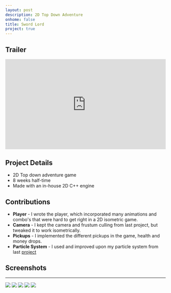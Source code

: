 ```yaml
---
layout: post
description: 2D Top Down Adventure
onhome: false
title: Sword Lord
project: true
---
```

## Trailer
<style>.embed-container { position: relative; padding-bottom: 56.25%; height: 0; overflow: hidden; max-width: 100%; } .embed-container iframe, .embed-container object, .embed-container embed { position: absolute; top: 0; left: 0; width: 100%; height: 100%; }</style><div class='embed-container'><iframe src='https://www.youtube.com/embed/yPqJhWgzzkk' frameborder='0' allowfullscreen></iframe></div>

## Project Details
- 2D Top down adventure game
- 8 weeks half-time
- Made with an in-house 2D C++ engine

## Contributions
- **Player** - I wrote the player, which incorporated many animations and combo's that were hard to get right in a 2D isometric game.
- **Camera** - I kept the camera and frustum culling from last project, but tweaked it to work isometrically.
- **Pickups** - I implemented the different pickups in the game, health and money drops.
- **Particle System** - I used and improved upon my particle system from last [project](/ScoutMountain/)

## Screenshots
---
![](../assets/img/SwordLord_Screenshot_01.png)
![](../assets/img/SwordLord_Screenshot_02.png)
![](../assets/img/SwordLord_Screenshot_03.png)
![](../assets/img/SwordLord_Screenshot_04.png)
![](../assets/img/SwordLord_Screenshot_05.png)
